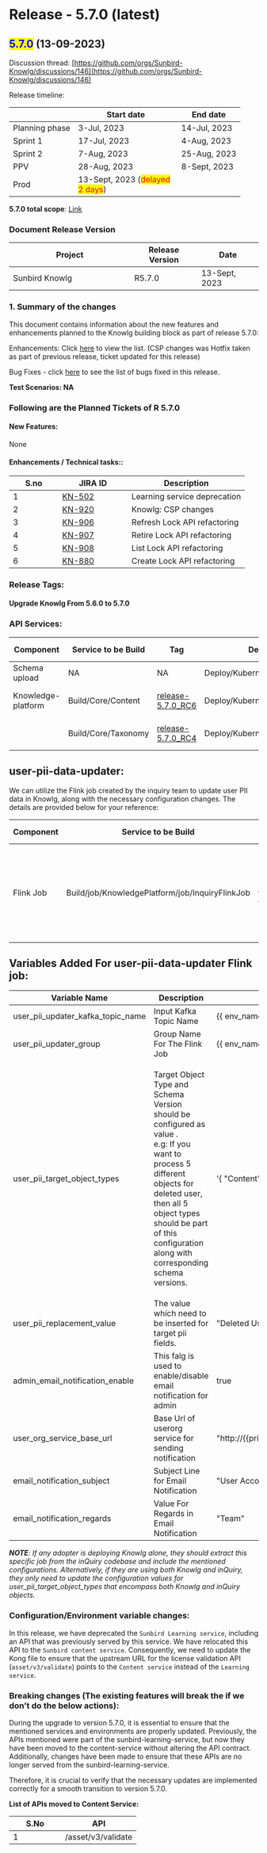 # Release - 5.7.0 (latest)

## <mark style="color:blue;">5.7.0</mark> (13-09-2023)

Discussion thread: [https://github.com/orgs/Sunbird-Knowlg/discussions/146](https://github.com/orgs/Sunbird-Knowlg/discussions/146)

Release timeline:

<table><thead><tr><th></th><th width="192.33333333333331">Start date</th><th>End date</th></tr></thead><tbody><tr><td>Planning phase</td><td>3-Jul, 2023</td><td>14-Jul, 2023</td></tr><tr><td>Sprint 1</td><td>17-Jul, 2023</td><td>4-Aug, 2023</td></tr><tr><td>Sprint 2</td><td>7-Aug, 2023</td><td>25-Aug, 2023</td></tr><tr><td>PPV</td><td>28-Aug, 2023</td><td>8-Sept, 2023</td></tr><tr><td>Prod</td><td>13-Sept, 2023 (<mark style="color:red;">delayed 2 days</mark>)</td><td></td></tr></tbody></table>

**5.7.0 total scope**: [Link](https://project-sunbird.atlassian.net/issues/?filter=12824)

### Document Release Version

<table><thead><tr><th width="229">Project</th><th>Release Version</th><th>Date</th></tr></thead><tbody><tr><td>Sunbird Knowlg</td><td>R5.7.0</td><td>13-Sept, 2023 </td></tr></tbody></table>

### **1. Summary of the changes**

This document contains information about the new features and enhancements planned to the Knowlg building block as part of release 5.7.0:

Enhancements: Click [here](https://project-sunbird.atlassian.net/issues/?filter=12828\&jql=project%20%3D%20KN%20AND%20issuetype%20in%20\(Documentation-Issue%2C%20Installation-Issues%2C%20Minor-Enhancement%2C%20RFC\)%20AND%20status%20in%20\(Done%2C%20DONE%2C%20%22In%20Validation%22\)%20AND%20labels%20in%20\(QA\_Not\_Required%2C%20QA\_Required%2C%20QA\_Required\_Regression\)%20AND%20Sprint%20in%20\(459%2C%20460\)%20ORDER%20BY%20cf%5B10010%5D%20ASC%2C%20created%20DESC) to view the list. (CSP changes was Hotfix taken as part of previous release, ticket updated for this release)

Bug Fixes - click [here](https://project-sunbird.atlassian.net/issues/?filter=12828\&jql=project%20%3D%20KN%20AND%20issuetype%20%3D%20Bug%20AND%20status%20in%20\(Done%2C%20%22In%20Validation%22\)%20AND%20Sprint%20in%20\(459%2C%20460\)%20ORDER%20BY%20cf%5B10010%5D%20ASC%2C%20created%20DESC) to see the list of bugs fixed in this release.

**Test Scenarios: NA**

### Following are the Planned Tickets of R 5.7.0

#### New Features:

None

#### Enhancements / Technical tasks::

<table><thead><tr><th width="83.33333333333331">S.no</th><th width="124">JIRA ID</th><th>Description</th></tr></thead><tbody><tr><td>1</td><td><a href="https://project-sunbird.atlassian.net/browse/KN-502">KN-502</a></td><td>Learning service deprecation</td></tr><tr><td>2</td><td><a href="https://project-sunbird.atlassian.net/browse/KN-920">KN-920</a></td><td>Knowlg: CSP changes</td></tr><tr><td>3</td><td><a href="https://project-sunbird.atlassian.net/browse/KN-906">KN-906</a></td><td>Refresh Lock API refactoring</td></tr><tr><td>4</td><td><a href="https://project-sunbird.atlassian.net/browse/KN-907">KN-907</a></td><td>Retire Lock API refactoring</td></tr><tr><td>5</td><td><a href="https://project-sunbird.atlassian.net/browse/KN-908">KN-908</a></td><td>List Lock API refactoring</td></tr><tr><td>6</td><td><a href="https://project-sunbird.atlassian.net/browse/KN-880">KN-880</a></td><td>Create Lock API refactoring</td></tr></tbody></table>

### Release Tags:

#### Upgrade Knowlg From 5.6.0 to 5.7.0

### API Services:

<table><thead><tr><th width="186.5">Component</th><th>Service to be Build</th><th width="100">Tag</th><th>Deploy Job</th><th>Deployment Tag</th><th>Comment</th></tr></thead><tbody><tr><td>Schema upload</td><td>NA</td><td>NA</td><td>Deploy/Kubernetes/UploadSchema</td><td><a href="https://github.com/Sunbird-Knowlg/knowledge-platform/releases/tag/release-5.7.0_RC4">release-5.7.0_RC4</a></td><td></td></tr><tr><td>Knowledge-platform</td><td>Build/Core/Content</td><td><a href="https://github.com/Sunbird-Knowlg/knowledge-platform/releases/tag/release-5.7.0_RC6">release-5.7.0_RC6</a></td><td>Deploy/Kubernetes/Content</td><td><a href="https://github.com/project-sunbird/sunbird-devops/releases/tag/release-5.6.0-knowlg_RC1">release-5.6.0-knowlg_RC1</a></td><td></td></tr><tr><td></td><td>Build/Core/Taxonomy</td><td><a href="https://github.com/Sunbird-Knowlg/knowledge-platform/releases/tag/release-5.7.0_RC4">release-5.7.0_RC4</a></td><td>Deploy/Kubernetes/Taxonomy</td><td><a href="https://github.com/project-sunbird/sunbird-devops/releases/tag/release-5.6.0-knowlg_RC1">release-5.6.0-knowlg_RC1</a></td><td></td></tr></tbody></table>

## user-pii-data-updater:

We can utilize the Flink job created by the inquiry team to update user PII data in Knowlg, along with the necessary configuration changes. The details are provided below for your reference:

| Component | Service to be Build                             | Tag                                                                                            | Deploy Job                                                | Deployment Tag                                                                                 | Comment                                                                                                                                                                                                                                                                                                                                                                                                                                                                                                                                                                                                                                                                                                                                                                                                                                                                                                                                                                               |
| --------- | ----------------------------------------------- | ---------------------------------------------------------------------------------------------- | --------------------------------------------------------- | ---------------------------------------------------------------------------------------------- | ------------------------------------------------------------------------------------------------------------------------------------------------------------------------------------------------------------------------------------------------------------------------------------------------------------------------------------------------------------------------------------------------------------------------------------------------------------------------------------------------------------------------------------------------------------------------------------------------------------------------------------------------------------------------------------------------------------------------------------------------------------------------------------------------------------------------------------------------------------------------------------------------------------------------------------------------------------------------------------- |
| Flink Job | Build/job/KnowledgePlatform/job/InquiryFlinkJob | [release-7.0.0\_RC3](https://github.com/Sunbird-inQuiry/data-pipeline/tree/release-7.0.0\_RC3) | Deploy/job/dev/job/KnowledgePlatform/job/InquiryFlinkJob/ | [release-7.0.0\_RC3](https://github.com/Sunbird-inQuiry/data-pipeline/tree/release-7.0.0\_RC3) | <p>A New Flink Job user-pii-data-updater is added. This job is used to cleanup Personal Identifiable Information (PII) of deleted user from Asset metadata. (e.g: Content/Collection metadata).<br>This job need pii configuration in each target object type configured. <br>Ref for PII Config Sample: <a href="https://github.com/Sunbird-inQuiry/inquiry-api-service/blob/1e57d014004f4c515c50fa8af6fb0d0de6c0cb2d/schemas/question/1.1/config.json#L74">https://github.com/Sunbird-inQuiry/inquiry-api-service/blob/1e57d014004f4c515c50fa8af6fb0d0de6c0cb2d/schemas/question/1.1/config.json#L74</a><br>Config File Reference For Above Job:<br><a href="https://github.com/Sunbird-inQuiry/data-pipeline/blob/2297fe1288654283f586d1802d458f4238c1e3f6/kubernetes/helm_charts/datapipeline_jobs/values.j2#L264">https://github.com/Sunbird-inQuiry/data-pipeline/blob/2297fe1288654283f586d1802d458f4238c1e3f6/kubernetes/helm_charts/datapipeline_jobs/values.j2#L264</a></p> |

## Variables Added For user-pii-data-updater Flink job:

| Variable Name                          | Description                                                                                                                                                                                                                                              | Default Value                                      |
| -------------------------------------- | -------------------------------------------------------------------------------------------------------------------------------------------------------------------------------------------------------------------------------------------------------- | -------------------------------------------------- |
| user\_pii\_updater\_kafka\_topic\_name | Input Kafka Topic Name                                                                                                                                                                                                                                   | \{{ env\_name \}}.delete.user                      |
| user\_pii\_updater\_group              | Group Name For The Flink Job                                                                                                                                                                                                                             | \{{ env\_name \}}-user-pii-updater-group           |
| user\_pii\_target\_object\_types       | <p>Target Object Type and Schema Version should be configured as value .<br>e.g: If you want to process 5 different objects for deleted user, then all 5 object types should be part of this configuration along with corresponding schema versions.</p> | '{ "Content": \["1.0"], "Collection": \["1.0"] }'  |
| user\_pii\_replacement\_value          | The value which need to be inserted for target pii fields.                                                                                                                                                                                               | "Deleted User"                                     |
| admin\_email\_notification\_enable     | This falg is used to enable/disable  email notification for admin                                                                                                                                                                                        | true                                               |
| user\_org\_service\_base\_url          | Base Url of userorg service for sending notification                                                                                                                                                                                                     | "http://\{{private\_ingressgateway\_ip\}}/userorg" |
| email\_notification\_subject           | Subject Line for Email Notification                                                                                                                                                                                                                      | "User Account Deletion Notification"               |
| email\_notification\_regards           | Value For Regards in Email Notification                                                                                                                                                                                                                  | "Team"                                             |

_**NOTE**: If any adopter is deploying Knowlg alone, they should extract this specific job from the inQuiry codebase and include the mentioned configurations. Alternatively, if they are using both Knowlg and inQuiry, they only need to update the configuration values for user\_pii\_target\_object\_types that encompass both Knowlg and inQuiry objects._

### Configuration/Environment variable changes:

In this release, we have deprecated the `Sunbird Learning service`, including an API that was previously served by this service. We have relocated this API to the `Sunbird content service`. Consequently, we need to update the Kong file to ensure that the upstream URL for the license validation API (`asset/v3/validate`) points to the `Content service` instead of the `Learning service`.

### Breaking changes (The existing features will break the if we don’t do the below actions):

During the upgrade to version 5.7.0, it is essential to ensure that the mentioned services and environments are properly updated. Previously, the APIs mentioned were part of the sunbird-learning-service, but now they have been moved to the content-service without altering the API contract. Additionally, changes have been made to ensure that these APIs are no longer served from the sunbird-learning-service.&#x20;

Therefore, it is crucial to verify that the necessary updates are implemented correctly for a smooth transition to version 5.7.0.

**List of APIs moved to Content Service:**

<table><thead><tr><th width="89">S.No</th><th>API</th></tr></thead><tbody><tr><td>1</td><td>/asset/v3/validate</td></tr></tbody></table>
